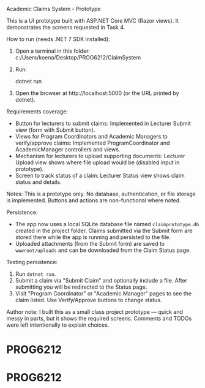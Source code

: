 Academic Claims System - Prototype

This is a UI prototype built with ASP.NET Core MVC (Razor views). It demonstrates the screens requested in Task 4.

How to run (needs .NET 7 SDK installed):

1. Open a terminal in this folder: c:/Users/koena/Desktop/PROG6212/ClaimSystem
2. Run:

    dotnet run

3. Open the browser at http://localhost:5000 (or the URL printed by dotnet).

Requirements coverage:
- Button for lecturers to submit claims: Implemented in Lecturer Submit view (form with Submit button).
- Views for Program Coordinators and Academic Managers to verify/approve claims: Implemented ProgramCoordinator and AcademicManager controllers and views.
- Mechanism for lecturers to upload supporting documents: Lecturer Upload view shows where file upload would be (disabled input in prototype).
- Screen to track status of a claim: Lecturer Status view shows claim status and details.

Notes: This is a prototype only. No database, authentication, or file storage is implemented. Buttons and actions are non-functional where noted.

Persistence:
- The app now uses a local SQLite database file named `claimprototype.db` created in the project folder. Claims submitted via the Submit form are stored there while the app is running and persisted to the file.
- Uploaded attachments (from the Submit form) are saved to `wwwroot/uploads` and can be downloaded from the Claim Status page.

Testing persistence:
1. Run `dotnet run`.
2. Submit a claim via "Submit Claim" and optionally include a file. After submitting you will be redirected to the Status page.
3. Visit "Program Coordinator" or "Academic Manager" pages to see the claim listed. Use Verify/Approve buttons to change status.

Author note: I built this as a small class project prototype — quick and messy in parts, but it shows the required screens. Comments and TODOs were left intentionally to explain choices.

# PROG6212
# PROG6212
